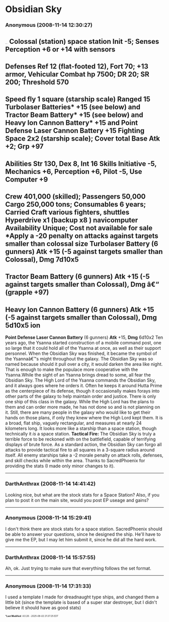 # Obsidian Sky

### **Anonymous** (2008-11-14 12:30:27)

**<span style="font-size: 0.04em;">Obsidian Sky CL 21</span>**
Colossal (station) space station
**Init** -5; **Senses** Perception +6 or +14 with sensors
-----------------------------------------------------------------------
**Defenses** Ref 12 (flat-footed 12), Fort 70; +13 armor, Vehicular Combat
**hp** 7500; **DR** 20; **SR** 200; **Threshold** 570
-----------------------------------------------------------------------
**Speed** fly 1 square (starship scale)
**Ranged** 15 Turbolaser Batteries* +15 (see below) and
Tractor Beam Battery* +15 (see below) and
Heavy Ion Cannon Battery* +15 and
Point Defense Laser Cannon Battery +15
**Fighting Space** 2x2 (starship scale); **Cover** total
**Base Atk** +2; Grp +97
-----------------------------------------------------------------------
**Abilities** Str 130, Dex 8, Int 16
**Skills** Initiative -5, Mechanics +6, Perception +6, Pilot -5, Use Computer +9
-----------------------------------------------------------------------
**Crew** 401,000 (skilled); **Passengers** 50,000
**Cargo** 250,000 tons; **Consumables** 6 years; **Carried Craft** various fighters, shuttles
**Hyperdrive** x1 (backup x8 ) navicomputer
**Availability** Unique; **Cost** not available for sale
*Apply a -20 penalty on attacks against targets smaller than colossal size
**Turbolaser Battery** (6 gunners)
**Atk** +15 (-5 against targets smaller than Colossal), **Dmg** 7d10x5
-----------------------------------------------------------------------
**Tractor Beam Battery** (6 gunners)
**Atk** +15 (-5 against targets smaller than Colossal), **Dmg** â€“ (grapple +97)
-----------------------------------------------------------------------
**Heavy Ion Cannon Battery** (6 gunners)
**Atk** +15 (-5 against targets smaller than Colossal), **Dmg** 5d10x5 ion
-----------------------------------------------------------------------
**Point Defense Laser Cannon Battery** (6 gunners)
**Atk** +15, **Dmg** 6d10x2
Ten years ago, the Ysanna started construction of a mobile command post, one so large that it could hold all of the Ysanna at once, as well as their support personnel. When the Obsidian Sky was finished, it became the symbol of the Ysannaâ€™s might throughout the galaxy.
The Obsidian Sky was so named because should it pull over a city, it would darken the area like night. That is enough to make the populace more cooperative with the Ysanna.While the sight of an Ysanna brings dread to some, all fear the Obsidian Sky.
The High Lord of the Ysanna commands the Obsidian Sky, and it always goes where he orders it. Often he keeps it around Hutta Prime as the centerpiece of its defense, though it occasionally makes forays into other parts of the galaxy to help maintain order and justice.
There is only one ship of this class in the galaxy. While the High Lord has the plans to them and can order more made, he has not done so and is not planning on it. Still, there are many people in the galaxy who would like to get their hands on those plans, if only they knew where the High Lord kept them.
It is a broad, flat ship, vaguely rectangular, and measures at nearly 24 kilometers long. It looks more like a starship than a space station, though technically it *is* a space station.
**Tactical Fire:** The Obsidian Sky is truly a terrible force to be reckoned with on the battlefield, capable of terrifying displays of brute force. As a standard action, the Obsidian Sky can forgo all attacks to provide tactical fire to all squares in a 3-square radius around itself. All enemy starships take a -2 morale penalty on attack rolls, defenses, and skill checks while within the area.
Thanks to SacredPhoenix for providing the stats (I made only minor changes to it).

---

### **DarthAnthrax** (2008-11-14 14:41:42)

Looking nice, but what are the stock stats for a Space Station? Also, if you plan to post it on the main site, would you post EP useage and gains?

---

### **Anonymous** (2008-11-14 15:29:41)

I don't think there are stock stats for a space station. SacredPhoenix should be able to answer your questions, since he designed the ship. He'll have to give me the EP, but I may let him submit it, since he did all the hard work.

---

### **DarthAnthrax** (2008-11-14 15:57:55)

Ah, ok. Just trying to make sure that everything follows the set format.

---

### **Anonymous** (2008-11-14 17:31:33)

I used a template I made for dreadnaught type ships, and changed them a little bit (since the template is based of a super star destroyer, but I didn't believe it should have as good stats)



<span style="font-size: 0.5em;">***Last Modified**: 4.0.28 - *2025-06-02 21:37:25 EDT*</span>